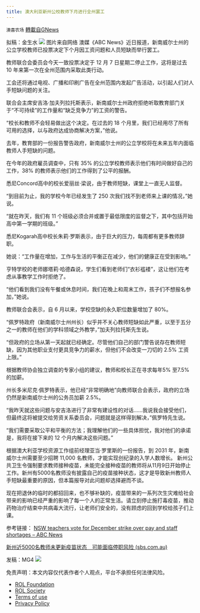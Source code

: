 ```yaml
---
title: 澳大利亚新州公校教师下月进行全州罢工
---
```

`澳喜农场` [轉載自GNews](https://gnews.org/zh-hans/1699347/)

拟稿：金生水
![](https://assets.gnews.org/wp-content/uploads/2021/11/罢工.png)
图片来自网络
澳媒《ABC News》近日报道，新南威尔士州的公立学校教师已投票决定下个月因工资问题和人员短缺而举行罢工。

教师联合会委员会今天一致投票决定于 12 月 7 日星期二停止工作，这将是过去 10 年来第一次在全州范围内采取此类行动。

工会还将通过电视、广播和印刷广告在全州范围内发起广告活动，以引起人们对人手短缺问题的关注。

联合会主席安吉洛·加夫列拉托斯表示，新南威尔士州政府拒绝听取教育部门关于“不可持续”的工作量和“缺乏竞争力”的工资的警告。

“校长和教师不会轻易做出这个决定。在过去的 18 个月里，我们已经用尽了所有可用的选择，以与政府达成协商解决方案，”他说。

去年，教育部的一份报告警告政府，新南威尔士州的公立学校将在未来五年内面临教师人手短缺的问题。

在今年的政府雇员调查中，只有 35% 的公立学校教师表示他们有时间做好自己的工作，38% 的教师表示他们的工作得到了公平的报酬。

悉尼Concord高中的校长爱丽丝·梁说，由于教师短缺，课堂上一直无人监督。

“到目前为止，我的学校今年已经发生了 250 次我们找不到老师来上课的情况，”她说。

“就在昨天，我们有 11 个班级必须合并或置于最低限度的监督之下，其中包括开始高中第一学期的班级。”

悉尼Kogarah高中校长朱莉·罗斯表示，由于巨大的压力，每周都有更多教师辞职。

她说：“工作量在增加，工作与生活的平衡正在减少，他们的健康正在受到影响。”

亨特学校的老师娜塔莉·哈德森说，学生们看到老师们“衣衫褴褛”，这让他们在考虑从事教学工作时拒绝了。

“他们看到我们没有午餐或休息时间，我们在晚上和周末工作，孩子们不想报名参加，”她说。

教师联合会表示，自 6 月以来，学校空缺的永久职位数量增加了 80%。

“佩罗特政府（新南威尔士州州长）似乎并不关心教师短缺如此严重，以至于五分之一的教师在他们的学科领域之外教学，”加夫列拉托斯先生说。

“但政府的立场从第一天起就已经确定。尽管他们自己的部门警告说存在教师短缺，因为其他职业支付更具竞争力的薪水，但他们不会改变一刀切的 2.5% 工资上限。”

根据教师协会独立调查的专家小组的建议，教师和校长正在寻求每年5% 至7.5% 的加薪。

州长多米尼克·佩罗特表示，他已经“非常明确地”向教师联合会表示，政府的立场仍然是新南威尔士州的公务员加薪 2.5%。

“我昨天就这些问题与安吉洛进行了非常有建设性的对话……我说我会接受他们，但最终这将被提交给劳资关系委员会，问题就是这样得到解决，”佩罗特先生说。

“我们需要采取公平和平衡的方法；我理解他们的一些具体担忧，我对他们的承诺是，我将在接下来的 12 个月内解决这些问题。”

根据澳大利亚学校资源工作组前经理亚当·罗里斯的一份报告，到 2031 年，新南威尔士州需要至少招聘 11,000 名教师，才能实现创纪录的入学人数增长。
新州公共卫生令强制要求教师接种疫苗，未能完全接种疫苗的教师将从11月9日开始停止工作。新州有5000名教师没有披露自己的疫苗接种状态，这才是导致新州教师人手短缺最重要的原因，但本篇报导对此问题却选择避而不谈。

现在把退休的临时的都招回来，也不够补缺的，疫苗带来的一系列次生灾难给社会带来的影响已经严重的影响了每一个人的正常生活。请立刻停止施打毒疫苗，推动药物治疗结束中共病毒大流行，让老师们安全的，没有顾虑的回到学校给孩子们上课。

参考链接：
[NSW teachers vote for December strike over pay and staff shortages – ABC News](https://www.abc.net.au/news/2021-11-27/nsw-teachers-to-go-on-strike/100655842)

[新州近5000名教师未更新疫苗状态　可能面临停职风险 (sbs.com.au)](https://www.sbs.com.au/chinese/mandarin/zh-hans/nearly-5-000-nsw-teachers-risk-being-sidelined-under-looming-covid-vaccine-mandate)

发稿：MG4
![](https://assets.gnews.org/wp-content/uploads/2021/11/澳喜图标2-1-3.jpg)
 

免责声明：本文内容仅代表作者个人观点，平台不承担任何法律风险。

- [ROL Foundation](https://rolfoundation.org/)
- [ROL Society](https://rolsociety.org/)
- [Terms of use](https://gnews.org/terms-of-use-3/)
- [Privacy Policy](https://gnews.org/privacy-policy/)
